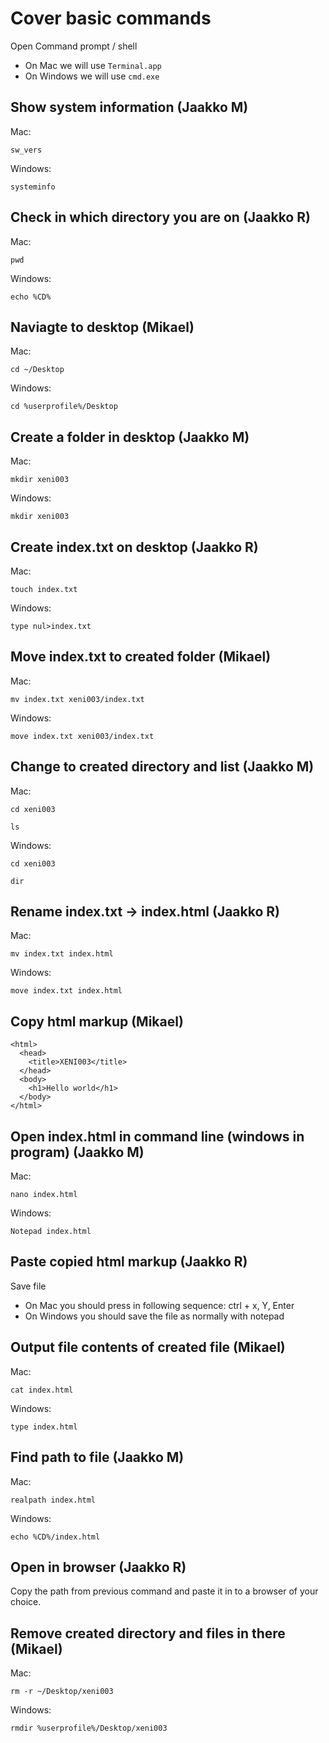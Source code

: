 # Cover basic commands

Open Command prompt / shell

- On Mac we will use `Terminal.app`
- On Windows we will use `cmd.exe`

## Show system information (Jaakko M)

Mac:

```
sw_vers
```

Windows:

```
systeminfo
```

## Check in which directory you are on (Jaakko R)

Mac:

```
pwd
```

Windows:

```
echo %CD%
```

## Naviagte to desktop (Mikael)

Mac:

```
cd ~/Desktop
```

Windows:

```
cd %userprofile%/Desktop
```

## Create a folder in desktop (Jaakko M)

Mac:

```
mkdir xeni003
```

Windows:

```
mkdir xeni003
```

## Create index.txt on desktop (Jaakko R)

Mac:

```
touch index.txt
```

Windows:

```
type nul>index.txt
```

## Move index.txt to created folder (Mikael)

Mac:

```
mv index.txt xeni003/index.txt
```

Windows:

```
move index.txt xeni003/index.txt
```

## Change to created directory and list (Jaakko M)

Mac:

```
cd xeni003
```

```
ls
```

Windows:

```
cd xeni003
```

```
dir
```

## Rename index.txt -> index.html (Jaakko R)

Mac:

```
mv index.txt index.html
```

Windows:

```
move index.txt index.html
```

## Copy html markup (Mikael)

```
<html>
  <head>
    <title>XENI003</title>
  </head>
  <body>
    <h1>Hello world</h1>
  </body>
</html>
```

## Open index.html in command line (windows in program) (Jaakko M)

Mac:

```
nano index.html
```

Windows:

```
Notepad index.html
```

## Paste copied html markup (Jaakko R)

Save file

- On Mac you should press in following sequence: ctrl + x, Y, Enter
- On Windows you should save the file as normally with notepad

## Output file contents of created file (Mikael)

Mac:

```
cat index.html
```

Windows:

```
type index.html
```

## Find path to file (Jaakko M)

Mac:

```
realpath index.html
```

Windows:

```
echo %CD%/index.html
```

## Open in browser (Jaakko R)

Copy the path from previous command and paste it in to a browser of your choice.

## Remove created directory and files in there (Mikael)

Mac:

```
rm -r ~/Desktop/xeni003
```

Windows:

```
rmdir %userprofile%/Desktop/xeni003
```
